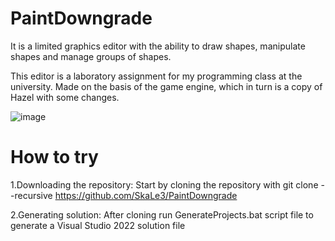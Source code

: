 # PaintDowngrade
It is a limited graphics editor with the ability to draw shapes, manipulate shapes and manage groups of shapes.

This editor is a laboratory assignment for my programming class at the university. Made on the basis of the game engine, which in turn is a copy of Hazel with some changes.

![image](https://user-images.githubusercontent.com/81234210/233556126-b4bc25ba-0a96-40ca-93c6-4b92d7f4e900.png)

# How to try

1.Downloading the repository: 
Start by cloning the repository with git clone --recursive https://github.com/SkaLe3/PaintDowngrade

2.Generating solution: 
After cloning run GenerateProjects.bat script file to generate a Visual Studio 2022 solution file

